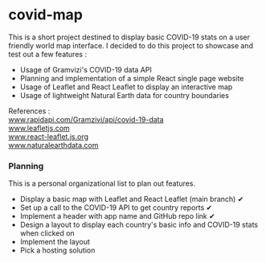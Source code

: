 # covid-map

This is a short project destined to display basic COVID-19 stats on a user friendly world map interface.
I decided to do this project to showcase and test out a few features :
- Usage of Gramvizi's COVID-19 data API
- Planning and implementation of a simple React single page website
- Usage of Leaflet and React Leaflet to display an interactive map
- Usage of lightweight Natural Earth data for country boundaries

References :  
www.rapidapi.com/Gramzivi/api/covid-19-data  
www.leafletjs.com  
www.react-leaflet.js.org  
www.naturalearthdata.com

### Planning

This is a personal organizational list to plan out features.
- Display a basic map with Leaflet and React Leaflet (main branch) ✔
- Set up a call to the COVID-19 API to get country reports ✔
- Implement a header with app name and GitHub repo link ✔
- Design a layout to display each country's basic info and COVID-19 stats when clicked on
- Implement the layout
- Pick a hosting solution
